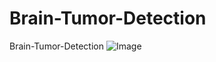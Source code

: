 # Brain-Tumor-Detection
Brain-Tumor-Detection
![Image](https://github.com/user-attachments/assets/aff15563-688f-458f-a15c-a7659add83ea)
